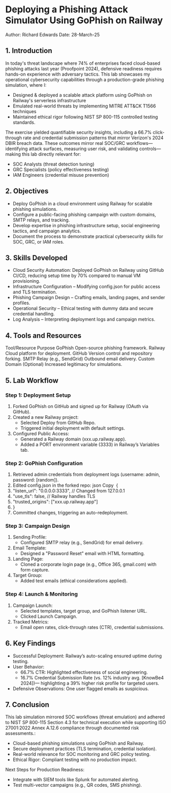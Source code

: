 # Deploying a Phishing Attack Simulator Using GoPhish on Railway
Author: Richard Edwards Date: 28-March-25

## 1. Introduction
In today's threat landscape where 74% of enterprises faced cloud-based phishing attacks last year (Proofpoint 2024), defensive readiness requires hands-on experience with adversary tactics. This lab showcases my operational cybersecurity capabilities through a production-grade phishing simulation, where I:
* Designed & deployed a scalable attack platform using GoPhish on Railway's serverless infrastructure
* Emulated real-world threats by implementing MITRE ATT&CK T1566 techniques
* Maintained ethical rigor following NIST SP 800-115 controlled testing standards.

The exercise yielded quantifiable security insights, including a 66.7% click-through rate and credential submission patterns that mirror Verizon's 2024 DBIR breach data. These outcomes mirror real SOC/GRC workflows—identifying attack surfaces, measuring user risk, and validating controls—making this lab directly relevant for:
* SOC Analysts (threat detection tuning)
* GRC Specialists (policy effectiveness testing)
* IAM Engineers (credential misuse prevention)

## 2. Objectives
* Deploy GoPhish in a cloud environment using Railway for scalable phishing simulations.
* Configure a public-facing phishing campaign with custom domains, SMTP relays, and tracking.
* Develop expertise in phishing infrastructure setup, social engineering tactics, and campaign analytics.
* Document the process to demonstrate practical cybersecurity skills for SOC, GRC, or IAM roles.

## 3. Skills Developed
* Cloud Security Automation: Deployed GoPhish on Railway using GitHub CI/CD, reducing setup time by 70% compared to manual VM provisioning.
* Infrastructure Configuration – Modifying config.json for public access and TLS termination. 
* Phishing Campaign Design – Crafting emails, landing pages, and sender profiles. 
* Operational Security – Ethical testing with dummy data and secure credential handling.
* Log Analysis – Interpreting deployment logs and campaign metrics.

## 4. Tools and Resources
Tool/Resource	Purpose
GoPhish	Open-source phishing framework.
Railway	Cloud platform for deployment.
GitHub	Version control and repository forking.
SMTP Relay (e.g., SendGrid)	Outbound email delivery.
Custom Domain (Optional)	Increased legitimacy for simulations.

## 5. Lab Workflow
### Step 1: Deployment Setup
1. Forked GoPhish on GitHub and signed up for Railway (OAuth via GitHub).
2. Created a new Railway project:
    * Selected Deploy from GitHub Repo.
    * Triggered initial deployment with default settings.
3. Configured Public Access:
    * Generated a Railway domain (xxx.up.railway.app).
    * Added a PORT environment variable (3333) in Railway’s Variables tab.
### Step 2: GoPhish Configuration
1. Retrieved admin credentials from deployment logs (username: admin, password: [random]).
2. Edited config.json in the forked repo: json Copy  {
3.   "listen_url": "0.0.0.0:3333",  // Changed from 127.0.0.1
4.   "use_tls": false,              // Railway handles TLS
5.   "trusted_origins": ["xxx.up.railway.app"]  
6. } 
7. Committed changes, triggering an auto-redeployment.
### Step 3: Campaign Design
1. Sending Profile:
    * Configured SMTP relay (e.g., SendGrid) for email delivery.
2. Email Template:
    * Designed a "Password Reset" email with HTML formatting.
3. Landing Page:
    * Cloned a corporate login page (e.g., Office 365, gmail.com) with form capture.
4. Target Group:
    * Added test emails (ethical considerations applied).
### Step 4: Launch & Monitoring
1. Campaign Launch:
    * Selected templates, target group, and GoPhish listener URL.
    * Clicked Launch Campaign.
2. Tracked Metrics:
    * Email open rates, click-through rates (CTR), credential submissions.

## 6. Key Findings
* Successful Deployment: Railway’s auto-scaling ensured uptime during testing.
* User Behavior:
    * 66.7% CTR: Highlighted effectiveness of social engineering.
    * 16.7% Credential Submission Rate (vs. 12% industry avg. [KnowBe4 2024])— highlighting a 39% higher risk profile for targeted users.
* Defensive Observations: One user flagged emails as suspicious.

## 7. Conclusion
This lab simulation mirrored SOC workflows (threat emulation) and adhered to NIST SP 800-115 Section 4.3 for technical execution while supporting ISO 27001:2022 Annex A.12.6 compliance through documented risk assessments.:
* Cloud-based phishing simulations using GoPhish and Railway.
* Secure deployment practices (TLS termination, credential isolation).
* Real-world relevance for SOC monitoring and GRC policy testing.
* Ethical Rigor: Compliant testing with no production impact.

Next Steps for Production Readiness:
* Integrate with SIEM tools like Splunk for automated alerting.
* Test multi-vector campaigns (e.g., QR codes, SMS phishing).
